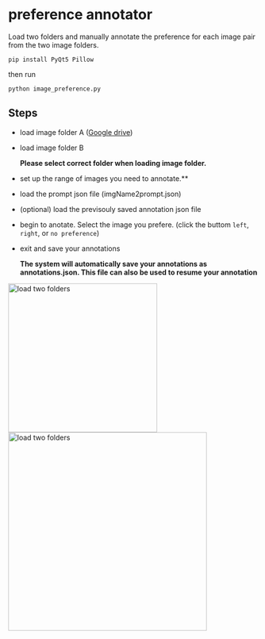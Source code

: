 # preference annotator

Load two folders and manually annotate the preference for each image pair from the two image folders.


```pip install PyQt5 Pillow```

then run


```python image_preference.py```


## Steps

- load image folder A ([Google drive](https://drive.google.com/drive/folders/10PwFh1z7TYansiyvGyP2ls73vkl1V1Z_?usp=drive_link))
- load image folder B

  **Please select correct folder when loading image folder.**
  
- set up the range of images you need to annotate.**
- load the prompt json file (imgName2prompt.json)
- (optional) load the previsouly saved annotation json file 
- begin to anotate. Select the image you prefere. (click the buttom ```left```, ```right```, or ```no preference```)
- exit and save your annotations
  
  **The system will automatically save your annotations as annotations.json. This file can also be used to resume your annotation**

 <img src="step_1_2.jpg" alt="load two folders" width="300">
 <img src="step_3_4.jpg" alt="load two folders" width="400">
